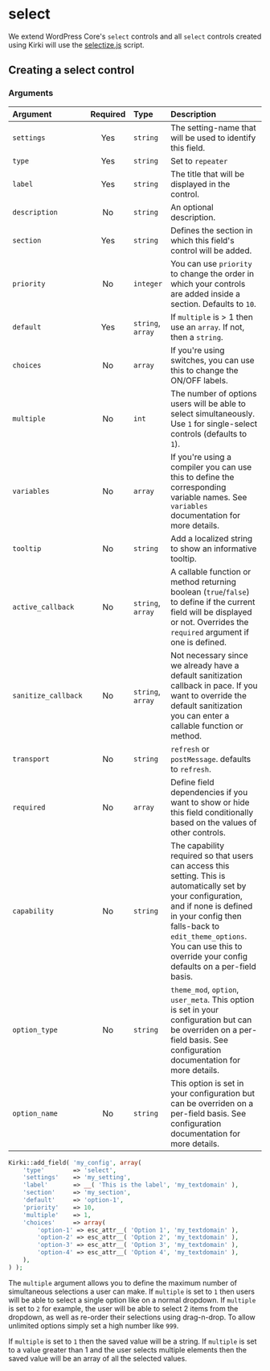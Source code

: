 # select

We extend WordPress Core's `select` controls and all `select` controls created using Kirki will use the [selectize.js](http://brianreavis.github.io/selectize.js/) script.

## Creating a select control

### Arguments

Argument            | Required | Type              | Description
:------------------ | :------: | :---------------- | :----------
`settings`          | Yes      | `string`          | The setting-name that will be used to identify this field.
`type`              | Yes      | `string`          | Set to `repeater`
`label`             | Yes      | `string`          | The title that will be displayed in the control.
`description`       | No       | `string`          | An optional description.
`section`           | Yes      | `string`          | Defines the section in which this field's control will be added.
`priority`          | No       | `integer`         | You can use `priority` to change the order in which your controls are added inside a section. Defaults to `10`.
`default`           | Yes      | `string`, `array` | If `multiple` is > 1 then use an `array`. If not, then a `string`.
`choices`           | No       | `array`           | If you're using switches, you can use this to change the ON/OFF labels.
`multiple`          | No       | `int`             | The number of options users will be able to select simultaneously. Use `1` for single-select controls (defaults to `1`).
`variables`         | No       | `array`           | If you're using a compiler you can use this to define the corresponding variable names. See `variables` documentation for more details.
`tooltip`           | No       | `string`          | Add a localized string to show an informative tooltip.
`active_callback`   | No       | `string`, `array` | A callable function or method returning boolean (`true`/`false`) to define if the current field will be displayed or not. Overrides the `required` argument if one is defined.
`sanitize_callback` | No       | `string`, `array` | Not necessary since we already have a default sanitization callback in pace. If you want to override the default sanitization you can enter a callable function or method.
`transport`         | No       | `string`          | `refresh` or `postMessage`. defaults to `refresh`.
`required`          | No       | `array`           | Define field dependencies if you want to show or hide this field conditionally based on the values of other controls.
`capability`        | No       | `string`          | The capability required so that users can access this setting. This is automatically set by your configuration, and if none is defined in your config then falls-back to `edit_theme_options`. You can use this to override your config defaults on a per-field basis.
`option_type`       | No       | `string`          | `theme_mod`, `option`, `user_meta`. This option is set in your configuration but can be overriden on a per-field basis. See configuration documentation for more details.
`option_name`       | No       | `string`          | This option is set in your configuration but can be overriden on a per-field basis. See configuration documentation for more details.

```php
Kirki::add_field( 'my_config', array(
    'type'        => 'select',
    'settings'    => 'my_setting',
    'label'       => __( 'This is the label', 'my_textdomain' ),
    'section'     => 'my_section',
    'default'     => 'option-1',
    'priority'    => 10,
    'multiple'    => 1,
    'choices'     => array(
        'option-1' => esc_attr__( 'Option 1', 'my_textdomain' ),
        'option-2' => esc_attr__( 'Option 2', 'my_textdomain' ),
        'option-3' => esc_attr__( 'Option 3', 'my_textdomain' ),
        'option-4' => esc_attr__( 'Option 4', 'my_textdomain' ),
    ),
) );
```

The `multiple` argument allows you to define the maximum number of simultaneous selections a user can make.
If `multiple` is set to `1` then users will be able to select a single option like on a normal dropdown.
If `multiple` is set to `2` for example, the user will be able to select 2 items from the dropdown, as well as re-order their selections using drag-n-drop.
To allow unlimited options simply set a high number like `999`.

If `multiple` is set to `1` then the saved value will be a string.
If `multiple` is set to a value greater than 1 and the user selects multiple elements then the saved value will be an array of all the selected values.
